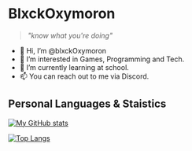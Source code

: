 # BlxckOxymoron

> *"know what you're doing"*

- 👋 Hi, I’m @blxckOxymoron
- 👀 I’m interested in Games, Programming and Tech.
- 🌱 I’m currently learning at school.
- 📫 You can reach out to me via Discord.

## Personal Languages & Staistics

[![My GitHub stats](https://github-readme-stats.vercel.app/api?username=blxckOxymoron&count_private=true&hide=issues,prs&show_icons=true&theme=dark)](https://github.com/anuraghazra/github-readme-stats)

[![Top Langs](https://github-readme-stats.vercel.app/api/top-langs/?username=blxckOxymoron&layout=compact&theme=dark)](https://github.com/anuraghazra/github-readme-stats)
